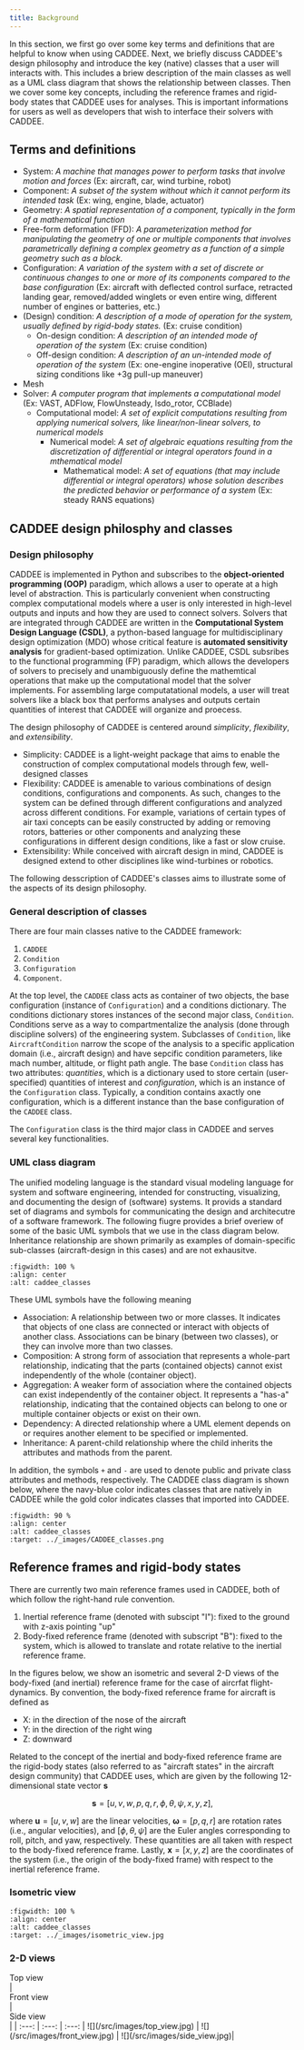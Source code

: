 ```yaml
---
title: Background
---
```

In this section, we first go over some key terms and definitions that are helpful to know when using CADDEE. Next, we briefly discuss CADDEE's design philosophy and introduce the key (native) classes that a user will interacts with. This includes a briew description of the main classes as well as a UML class diagram that shows the relationship between classes. Then we cover some key concepts, including the reference frames and rigid-body states that CADDEE uses for analyses. This is important informations for users as well as developers that wish to interface their solvers with CADDEE. 

## Terms and definitions
- System: *A machine that manages power to perform tasks that involve motion and forces* (Ex: aircraft, car, wind turbine, robot)
- Component: *A subset of the system without which it cannot perform its intended task* (Ex: wing, engine, blade, actuator)
- Geometry: *A spatial representation of a component, typically in the form of a mathematical function*
- Free-form deformation (FFD): *A parameterization method for manipulating the geometry of one or multiple components that involves parametrically defining a complex geometry as a function of a simple geometry such as a block.*
- Configuration: *A variation of the system with a set of discrete or continuous changes to one or more of its components compared to the base configuration* (Ex: aircraft with deflected control surface, retracted landing gear, removed/added winglets or even entire wing, different number of engines or batteries, etc.)
- (Design) condition: *A description of a mode of operation for the system, usually defined by rigid-body states.* (Ex: cruise condition)
    - On-design condition: *A description of an intended  mode of operation of the system* (Ex: cruise condition)
    - Off-design condition: *A description of an un-intended mode of operation of the system* (Ex: one-engine inoperative (OEI), structural sizing conditions like +3g pull-up maneuver)
- Mesh
- Solver: *A computer program that implements a computational model* (Ex: VAST, ADFlow, FlowUnsteady, lsdo_rotor, CCBlade)
    - Computational model: *A set of explicit computations resulting from applying numerical solvers, like linear/non-linear solvers, to numerical models*
        - Numerical model: *A set of algebraic equations resulting from the discretization of differential or integral operators found in a mthematical model*
            - Mathematical model: *A set of equations (that may include differential or integral operators) whose solution describes the predicted behavior or performance of a system* (Ex: steady RANS equations)


## CADDEE design philosphy and classes

### Design philosophy

CADDEE is implemented in Python and subscribes to the **object-oriented programming (OOP)** paradigm, which allows a user to operate at a high level of abstraction. This is particularly convenient when constructing complex computational models where a user is only interested in high-level outputs and inputs and how they are used to connect solvers. Solvers that are integrated through CADDEE are written in the **Computational System Design Language (CSDL)**, a python-based language for multidisciplinary design optimization (MDO) whose critical feature is **automated sensitivity analysis** for gradient-based optimization. Unlike CADDEE, CSDL subsribes to the functional programming (FP) paradigm, which allows the developers of solvers to precisely and unambiguously define the mathemtical operations that make up the computational model that the solver implements. For assembling large computatational models, a user will treat solvers like a black box that performs analyses and outputs certain quantities of interest that CADDEE will organize and proecess. 

The design philosophy of CADDEE is centered around *simplicity*, *flexibility*, and *extensibility*.
- Simplicity: CADDEE is a light-weight package that aims to enable the construction of complex computational models through few, well-designed classes
- Flexibility: CADDEE is amenable to various combinations of design conditions, configurations and components. As such, changes to the system can be defined through different configurations and analyzed across different conditions. For example, variations of certain types of air taxi concepts can be easily constructed by adding or removing rotors, batteries or other components and analyzing these configurations in different design conditions, like a fast or slow cruise. 
- Extensibility: While conceived with aircraft design in mind, CADDEE is designed extend to other disciplines like wind-turbines or robotics.

The following desscription of CADDEE's classes aims to illustrate some of the aspects of its design philosophy.

### General description of classes

There are four main classes native to the CADDEE framework: 
1. `CADDEE`
2. `Condition`
3. `Configuration`
4. `Component`. 

At the top level, the `CADDEE` class acts as container of two objects, the base configuration (instance of `Configuration`) and  a conditions dictionary. The conditions dictionary stores instances of the second major class, `Condition`. Conditions serve as a way to compartmentalize the analysis (done through discipline solvers) of the engineering system. Subclasses of `Condition`, like `AircraftCondition` narrow the scope of the analysis to a specific application domain (i.e., aircraft design) and have sepcific condition parameters, like mach number, altitude, or flight path angle. The base `Condition` class has two attributes: *quantities*, which is a dictionary used to store certain (user-specified) quantities of interest and *configuration*, which is an instance of the `Configuration` class. Typically, a condition contains axactly one configuration, which is a different instance than the base configuration of the `CADDEE` class.

The `Configuration` class is the third major class in CADDEE and serves several key functionalities. 

### UML class diagram

The unified modeling language is the standard visual modeling language for system and software engineering, intended for constructing, visualizing, and documenting the design of (software) systems. It provids a standard set of diagrams and symbols for communicating the design and architecutre of a software framework. The following fiugre provides a brief overiew of some of the basic UML symbols that we use in the class diagram below. Inheritance relationship are shown primarily as examples of domain-specific sub-classes (aircraft-design in this cases) and are not exhausitve.

```{figure} /src/images/uml_notation.png
:figwidth: 100 %
:align: center
:alt: caddee_classes

```
These UML symbols have the following meaning
- Association: A relationship between two or more classes. It indicates that objects of one class are connected or interact with objects of another class. Associations can be binary (between two classes), or they can involve more than two classes.
- Composition: A strong form of association that represents a whole-part relationship, indicating that the parts (contained objects) cannot exist independently of the whole (container object).
- Aggregation: A weaker form of association where the contained objects can exist independently of the container object. It represents a "has-a" relationship, indicating that the contained objects can belong to one or multiple container objects or exist on their own.
- Dependency: A directed relationship where a UML element depends on or requires another element to be specified or implemented. 
- Inheritance: A parent-child relationship where the child inherits the attributes and mathods from the parent.

In addition, the symbols `+` and `-` are used to denote public and private class attributes and methods, respectively. The CADDEE class diagram is shown below, where the navy-blue color indicates classes that are natively in CADDEE while the gold color indicates classes that imported into CADDEE.

```{figure} /src/images/CADDEE_classes.png
:figwidth: 90 %
:align: center
:alt: caddee_classes
:target: ../_images/CADDEE_classes.png

```

## Reference frames and rigid-body states
There are currently two main reference frames used in CADDEE, both of which follow the right-hand rule convention. 

1. Inertial reference frame (denoted with subscipt "I"): fixed to the ground with z-axis pointing "up"
2. Body-fixed reference frame (denoted with subscript "B"): fixed to the system, which is allowed to translate and rotate relative to the inertial reference frame. 

In the figures below, we show an isometric and several 2-D views of the body-fixed (and inertial) reference frame for the case of aircrfat flight-dynamics. By convention, the body-fixed reference frame for aircraft is defined as
- X: in the direction of the nose of the aircraft
- Y: in the direction of the right wing 
- Z: downward 

Related to the concept of the inertial and body-fixed reference frame are the rigid-body states (also referred to as "aircraft states" in the aircraft design community) that CADDEE uses, which are given by the following 12-dimensional state vector $\mathbf{s}$

<center>

$\mathbf{s} = [u, v, w, p, q, r, \phi, \theta, \psi, x, y, z]$,

</center>

where $\mathbf{u} = [u, v, w]$ are the linear velocities, $\boldsymbol{\omega} = [p, q, r]$ are rotation rates (i.e., angular velocities), and $[\phi, \theta, \psi]$ are the Euler angles corresponding to roll, pitch, and yaw, respectively. These quantities are all taken with respect to the body-fixed reference frame. Lastly, $\mathbf{x} = [x, y, z]$ are the coordinates of the system (i.e., the origin of the body-fixed frame) with respect to the inertial reference frame. 

### Isometric view

```{figure} /src/images/isometric_view.jpg
:figwidth: 100 %
:align: center
:alt: caddee_classes
:target: ../_images/isometric_view.jpg

```


### 2-D views

<div style="width:400px">Top view</div>    |  <div style="width:290px">Front view</div>        |  <div style="width:290px">Side view</div> |
| :---:     |    :---:         |   :---:    |
![](/src/images/top_view.jpg)  |  ![](/src/images/front_view.jpg)   |  ![](/src/images/side_view.jpg)|


